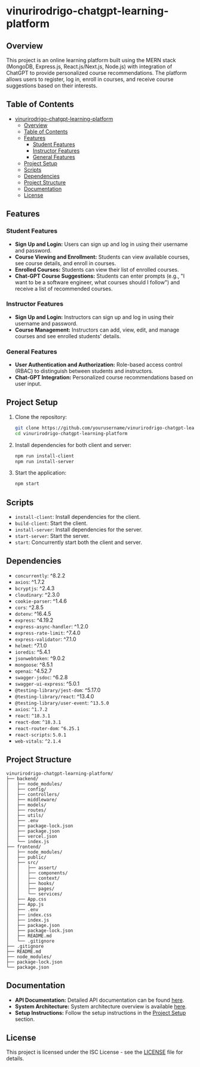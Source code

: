 # vinurirodrigo-chatgpt-learning-platform

## Overview

This project is an online learning platform built using the MERN stack (MongoDB, Express.js, React.js/Next.js, Node.js) with integration of ChatGPT to provide personalized course recommendations. The platform allows users to register, log in, enroll in courses, and receive course suggestions based on their interests.

## Table of Contents

- [vinurirodrigo-chatgpt-learning-platform](#vinurirodrigo-chatgpt-learning-platform)
  - [Overview](#overview)
  - [Table of Contents](#table-of-contents)
  - [Features](#features)
    - [Student Features](#student-features)
    - [Instructor Features](#instructor-features)
    - [General Features](#general-features)
  - [Project Setup](#project-setup)
  - [Scripts](#scripts)
  - [Dependencies](#dependencies)
  - [Project Structure](#project-structure)
  - [Documentation](#documentation)
  - [License](#license)

## Features

### Student Features

- **Sign Up and Login:** Users can sign up and log in using their username and password.
- **Course Viewing and Enrollment:** Students can view available courses, see course details, and enroll in courses.
- **Enrolled Courses:** Students can view their list of enrolled courses.
- **Chat-GPT Course Suggestions:** Students can enter prompts (e.g., "I want to be a software engineer, what courses should I follow") and receive a list of recommended courses.

### Instructor Features

- **Sign Up and Login:** Instructors can sign up and log in using their username and password.
- **Course Management:** Instructors can add, view, edit, and manage courses and see enrolled students' details.

### General Features

- **User Authentication and Authorization:** Role-based access control (RBAC) to distinguish between students and instructors.
- **Chat-GPT Integration:** Personalized course recommendations based on user input.

## Project Setup

1. Clone the repository:

    ```sh
    git clone https://github.com/yourusername/vinurirodrigo-chatgpt-learning-platform.git
    cd vinurirodrigo-chatgpt-learning-platform
    ```

2. Install dependencies for both client and server:

    ```sh
    npm run install-client
    npm run install-server
    ```

3. Start the application:

    ```sh
    npm start
    ```

## Scripts

- `install-client`: Install dependencies for the client.
- `build-client`: Start the client.
- `install-server`: Install dependencies for the server.
- `start-server`: Start the server.
- `start`: Concurrently start both the client and server.

## Dependencies

- `concurrently`: ^8.2.2
- `axios`: ^1.7.2
- `bcryptjs`: ^2.4.3
- `cloudinary`: ^2.3.0
- `cookie-parser`: ^1.4.6
- `cors`: ^2.8.5
- `dotenv`: ^16.4.5
- `express`: ^4.19.2
- `express-async-handler`: ^1.2.0
- `express-rate-limit`: ^7.4.0
- `express-validator`: ^7.1.0
- `helmet`: ^7.1.0
- `ioredis`: ^5.4.1
- `jsonwebtoken`: ^9.0.2
- `mongoose`: ^8.5.1
- `openai`: ^4.52.7
- `swagger-jsdoc`: ^6.2.8
- `swagger-ui-express`: ^5.0.1
- `@testing-library/jest-dom`: ^5.17.0
- `@testing-library/react`: ^13.4.0
- `@testing-library/user-event`: `^13.5.0`
- `axios`: `^1.7.2`
- `react`: `^18.3.1`
- `react-dom`: `^18.3.1`
- `react-router-dom`: `^6.25.1`
- `react-scripts`: `5.0.1`
- `web-vitals`: `^2.1.4`

## Project Structure

```
vinurirodrigo-chatgpt-learning-platform/
├── backend/
│   ├── node_modules/
│   ├── config/
│   ├── controllers/
│   ├── middleware/
│   ├── models/
│   ├── routes/
│   ├── utils/
│   ├── .env
│   ├── package-lock.json
│   ├── package.json
│   ├── vercel.json
│   └── index.js
├── frontend/
│   ├── node_modules/
│   ├── public/
│   ├── src/
│   │   ├── assert/
│   │   ├── components/
│   │   ├── context/
│   │   ├── hooks/
│   │   ├── pages/
│   │   └── services/
│   ├── App.css
│   ├── App.js
│   ├── .env
│   ├── index.css
│   ├── index.js
│   ├── package.json
│   ├── package-lock.json
│   ├── README.md
│   └── .gitignore
├── .gitignore
├── README.md
├── node_modules/
├── package-lock.json
└── package.json
```

## Documentation

- **API Documentation:** Detailed API documentation can be found [here](https://app.swaggerhub.com/apis-docs/VINURI2019753/E-ChatGPT-Learning-Platform/1.0.0).
- **System Architecture:** System architecture overview is available [here](docs/architecture.md).
- **Setup Instructions:** Follow the setup instructions in the [Project Setup](#project-setup) section.

## License

This project is licensed under the ISC License - see the [LICENSE](LICENSE) file for details.
